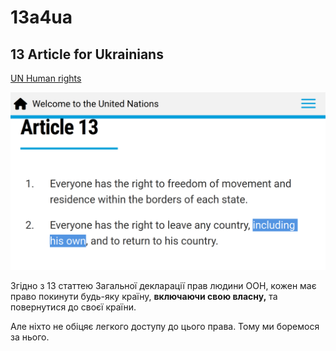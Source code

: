 # 13a4ua

## 13 Article for Ukrainians

[UN Human rights](https://www.un.org/en/about-us/universal-declaration-of-human-rights)

![13ArtileMain](img/13article.png)


Згідно з 13 статтею Загальної декларації прав людини ООН, кожен має право покинути будь-яку країну, **включаючи свою власну,** та повернутися до своєї країни.

Але ніхто не обіцяє легкого доступу до цього права. Тому ми боремося за нього.
